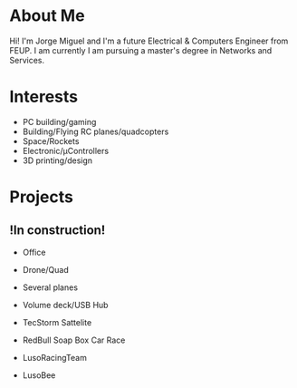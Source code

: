 # About Me
  Hi! I'm Jorge Miguel and I'm a future Electrical & Computers Engineer from FEUP. I am currently I am pursuing a master's degree in Networks and Services.
  
# Interests
  - PC building/gaming
  - Building/Flying RC planes/quadcopters
  - Space/Rockets
  - Electronic/μControllers
  - 3D printing/design
  
# Projects 
## !In construction!
  - Office
  - Drone/Quad
  - Several planes
  - Volume deck/USB Hub
  
  - TecStorm Sattelite
  - RedBull Soap Box Car Race
  - LusoRacingTeam
  - LusoBee
  
